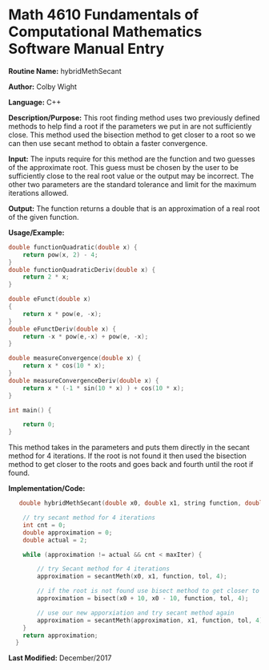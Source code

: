# Math 4610 Fundamentals of Computational Mathematics Software Manual Entry

**Routine Name:**  hybridMethSecant

**Author:** Colby Wight

**Language:** C++

**Description/Purpose:**  This root finding method uses two previously defined methods to help find a root if the parameters we put in are not sufficiently close. This method used the bisection method to get closer to a root so we can then use secant method to obtain a faster convergence. 
 

**Input:** The inputs require for this method are the function and two guesses of the approximate root.  This guess must be chosen by the user to be sufficiently close to the real root value or the output may be incorrect. The other two parameters are the standard tolerance and limit for the maximum iterations allowed. 
 

**Output:** The function returns a double that is an approximation of a real root of the given function.      

**Usage/Example:** 

```C++
double functionQuadratic(double x) {
    return pow(x, 2) - 4;
}
double functionQuadraticDeriv(double x) {
    return 2 * x;
}

double eFunct(double x)
{
    return x * pow(e, -x);
}
double eFunctDeriv(double x) {
    return -x * pow(e,-x) + pow(e, -x);
}

double measureConvergence(double x) {
    return x * cos(10 * x);
}
double measureConvergenceDeriv(double x) {
    return x * (-1 * sin(10 * x) ) + cos(10 * x);
}

int main() {

    return 0;
}
```


This method takes in the parameters and puts them directly in the secant method for 4 iterations. If the root is not found it then used the bisection method to get closer to the roots and goes back and fourth until the root if found.


**Implementation/Code:**

```C++
   double hybridMethSecant(double x0, double x1, string function, double tol, int maxIter) {

    // try secant method for 4 iterations
    int cnt = 0;
    double approximation = 0;
    double actual = 2;

    while (approximation != actual && cnt < maxIter) {

        // try Secant method for 4 iterations
        approximation = secantMeth(x0, x1, function, tol, 4);

        // if the root is not found use bisect method to get closer to root
        approximation = bisect(x0 + 10, x0 - 10, function, tol, 4);

        // use our new apporxiation and try secant method again
        approximation = secantMeth(approximation, x1, function, tol, 4);
    }
    return approximation;
  }
```
**Last Modified:** December/2017
